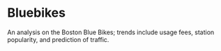 # Bluebikes
An analysis on the Boston Blue Bikes; trends include usage fees, station popularity, and prediction of traffic. 
